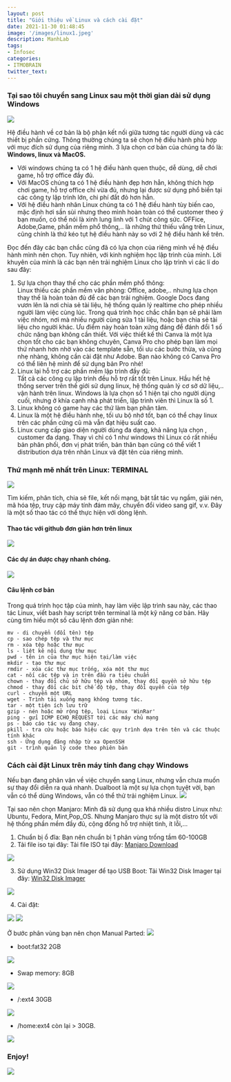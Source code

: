 ```yaml
---
layout: post
title: "Giới thiệu về Linux và cách cài đặt"
date: 2021-11-30 01:48:45
image: '/images/linux1.jpeg'
description: ManhLab
tags:
- Infosec
categories:
- ITMOBRAIN
twitter_text:
---
```


### Tại sao tôi chuyển sang Linux sau một thời gian dài sử dụng Windows
<img src="/images/linux0.png">

Hệ điều hành về cơ bản là bộ phận kết nối giữa tương tác người dùng và các thiết bị phần cứng. Thông thường chúng ta sẽ chọn hệ điều hành phù hợp với mục đích sử dụng của riêng mình. 3 lựa chọn cơ bản của chúng ta đó là: **Windows, linux và MacOS.** 
- Với windows chúng ta có 1 hệ điều hành quen thuộc, dễ dùng, dễ chơi game, hỗ trợ office đầy đủ. 
- Với MacOS chúng ta có 1 hệ điều hành đẹp hơn hẳn, không thích hợp chơi game, hỗ trợ office chỉ vừa đủ, nhưng lại được sử dụng phổ biến tại các công ty lập trình lớn, chi phí đắt đỏ hơn hẳn. 
- Với hệ điều hành nhân Linux chúng ta có 1 hệ điều hành tùy biến cao, mặc định hơi sần sùi nhưng theo mình hoàn toàn có thể customer theo ý bạn muốn, có thể nói là xinh lung linh với 1 chút công sức. OFFice, Adobe,Game, phần mềm phổ thông,.. là những thứ thiếu vắng trên Linux, cũng chính là thứ kéo tụt hệ điều hành này so với 2 hệ điều hành kể trên. 

Đọc đến đây các bạn chắc cũng đã có lựa chọn của riêng mình về hệ điều hành mình nên chọn. Tuy nhiên, với kinh nghiệm học lập trình của mình. Lời khuyên của mình là các bạn nên trải nghiệm Linux cho lập trình vì các lí do sau đây:
1. Sự lựa chọn thay thế cho các phần mềm phổ thông:<br>
Linux thiếu các phần mềm văn phòng: Office, adobe,.. nhưng lựa chọn thay thế là hoàn toàn đủ để các bạn trải nghiệm. Google Docs đang vươn lên là nơi chia sẻ tài liệu, hệ thống quản lý realtime cho phép nhiều người làm việc cùng lúc. Trong quá trình học chắc chắn bạn sẽ phải làm việc nhóm, nơi mà nhiều người cùng sửa 1 tài liệu, hoặc bạn chia sẻ tài liệu cho người khác. Ưu điểm này hoàn toàn xứng đáng để đánh đổi 1 số chức năng bạn không cần thiết. Với việc thiết kế thì Canva là một lựa chọn tốt cho các bạn không chuyên, Canva Pro cho phép bạn làm mọi thứ nhanh hơn nhờ vào các template sẵn, tối ưu các bước thừa, và cũng nhẹ nhàng, không cần cài đặt như Adobe. Bạn nào không có Canva Pro có thể liên hệ mình để sử dụng bản Pro nhé!
2. Linux lại hỗ trợ các phần mềm lập trình đầy đủ:<br>
Tất cả các công cụ lập trình đều hỗ trợ rất tốt trên Linux. Hầu hết hệ thống server trên thế giới sử dụng linux, hệ thống quản lý cơ sở dữ liệu,.. vận hành trên linux. Windows là lựa chọn số 1 hiện tại cho người dùng cuối, nhưng ở khía cạnh nhà phát triển, lập trình viên thì Linux là số 1.
3. Linux không có game hay các thứ làm bạn phân tâm. 
4. Linux là một hệ điều hành nhẹ, tối ưu bộ nhớ tốt, bạn có thể chạy linux trên các phần cứng cũ mà vẫn đạt hiệu suất cao. 
5. Linux cung cấp giao diện người dùng đa dạng, khả năng lựa chọn , customer đa dạng. Thay vì chỉ có 1 như windows thì Linux có rất nhiều bản phân phối, đơn vị phát triển, bản thân bạn cũng có thể viết 1 distribution dựa trên nhân Linux và đặt tên của riêng mình. 

### Thứ mạnh mẽ nhất trên Linux: TERMINAL
<img src="/images/linux2.jpeg">

Tìm kiếm, phân tích, chia sẻ file, kết nối mạng, bật tắt tác vụ ngầm, giải nén, mã hóa tệp, truy cập máy tính đám mây, chuyển đổi video sang gif, v.v. Đây là một số thao tác có thể thực hiện với dòng lệnh.
#### Thao tác với github đơn giản hơn trên linux
<img src="/images/ter1.png">

#### Các dự án được chạy nhanh chóng.
<img src="/images/ter2.png">

#### Câu lệnh cơ bản
Trong quá trình học tập của mình, hay làm việc lập trình sau này, các thao tác Linux, viết bash hay script trên terminal là một kỹ năng cơ bản. Hãy cùng tìm hiểu một số câu lệnh đơn giản nhé:
```
mv - di chuyển (đổi tên) tệp
cp - sao chép tệp và thư mục
rm - xóa tệp hoặc thư mục
ls - liệt kê nội dung thư mục
pwd - tên in của thư mục hiện tại/làm việc
mkdir - tạo thư mục
rmdir - xóa các thư mục trống, xóa một thư mục
cat - nối các tệp và in trên đầu ra tiêu chuẩn
chown - thay đổi chủ sở hữu tệp và nhóm, thay đổi quyền sở hữu tệp
chmod - thay đổi các bit chế độ tệp, thay đổi quyền của tệp
curl - chuyển một URL
wget - Trình tải xuống mạng không tương tác.
tar - một tiện ích lưu trữ
gzip - nén hoặc mở rộng tệp, loại Linux 'WinRar'
ping - gửi ICMP ECHO_REQUEST tới các máy chủ mạng
ps - báo cáo tác vụ đang chạy.
pkill - tra cứu hoặc báo hiệu các quy trình dựa trên tên và các thuộc tính khác
ssh - Ứng dụng đăng nhập từ xa OpenSSH
git - trình quản lý code theo phiên bản
````

### Cách cài đặt Linux trên máy tính đang chạy Windows 
Nếu bạn đang phân vân về việc chuyển sang Linux, nhưng vẫn chưa muốn sự thay đổi diễn ra quá nhanh. Dualboot là một sự lựa chọn tuyệt vời, bạn vẫn có thể dùng Windows, vẫn có thể thử trải nghiệm Linux.
<img src="/images/linux3.jpeg">

Tại sao nên chọn Manjaro: Mình đã sử dụng qua khá nhiều distro Linux như: Ubuntu, Fedora, Mint,Pop_OS. Nhưng Manjaro thực sự là một distro tốt với hệ thống phần mềm đầy đủ, cộng đồng hỗ trợ nhiệt tình, ít lỗi,... 

1. Chuẩn bị ổ đĩa:
Bạn nên chuẩn bị 1 phân vùng trống tầm 60-100GB
2. Tải file iso tại đây:
Tải file ISO tại đây: [Manjaro Download](https://manjaro.org/download/)
<img src="/images/Screenshot 2021-11-30 at 15.00.51.png">

3. Sử dụng Win32 Disk Imager để tạo USB Boot:
Tải Win32 Disk Imager tại đây: [Win32 Disk Imager](https://sourceforge.net/projects/win32diskimager/)
<img src="/images/linux14.png">

4. Cài đặt:
<img src="/images/linux4.jpeg">
<img src="/images/linux5.jpeg">


Ở bước phân vùng bạn nên chọn Manual Parted:
<img src="/images/linux8.webp">

- boot:fat32 2GB
<img src="/images/linux9.webp">

- Swap memory: 8GB
<img src="/images/linux12.webp">

- /:ext4 30GB
<img src="/images/linux10.webp">

- /home:ext4 còn lại > 30GB. 
<img src="/images/linux11.webp">

### Enjoy!
<img src="/images/linux7.jpeg">